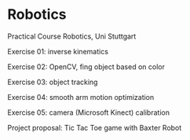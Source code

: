 # Robotics
Practical Course Robotics, Uni Stuttgart

Exercise 01: inverse kinematics

Exercise 02: OpenCV, fing object based on color

Exercise 03: object tracking

Exercise 04: smooth arm motion optimization

Exercise 05: camera (Microsoft Kinect) calibration


Project proposal: Tic Tac Toe game with Baxter Robot

